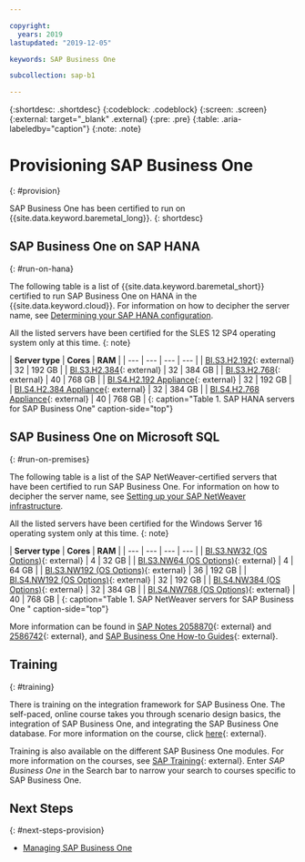 ```yaml
---

copyright:
  years: 2019
lastupdated: "2019-12-05"

keywords: SAP Business One

subcollection: sap-b1

---
```


{:shortdesc: .shortdesc}
{:codeblock: .codeblock}
{:screen: .screen}
{:external: target="_blank" .external}
{:pre: .pre}
{:table: .aria-labeledby="caption"}
{:note: .note}

# Provisioning SAP Business One
{: #provision}

SAP Business One has been certified to run on {{site.data.keyword.baremetal_long}}.
{: shortdesc}

## SAP Business One on SAP HANA
{: #run-on-hana}

The following table is a list of {{site.data.keyword.baremetal_short}} certified to run SAP Business One on HANA in the {{site.data.keyword.cloud}}. For information on how to decipher the server name, see [Determining your SAP HANA configuration](/docs/infrastructure/sap-hana?topic=sap-hana-determine_configuration).

All the listed servers have been certified for the SLES 12 SP4 operating system only at this time.
{: note}

| **Server type** | **Cores** | **RAM** |
| --- | --- | --- | --- |
| [BI.S3.H2.192](https://cloud.ibm.com/gen1/infrastructure/provision/bm?imageItemId=13475&packageId=1045&presetId=823){: external} | 32 | 192 GB |
| [BI.S3.H2.384](https://cloud.ibm.com/gen1/infrastructure/provision/bm?imageItemId=13475&packageId=1045&presetId=825){: external} | 32 | 384 GB |
| [BI.S3.H2.768](https://cloud.ibm.com/gen1/infrastructure/provision/bm?imageItemId=13475&packageId=1045&presetId=827){: external} | 40 | 768 GB |
| [BI.S4.H2.192 Appliance](https://cloud.ibm.com/gen1/infrastructure/provision/bm?imageItemId=13475&packageId=1109&presetId=1087){: external} | 32 | 192 GB |
| [BI.S4.H2.384 Appliance](https://cloud.ibm.com/gen1/infrastructure/provision/bm?imageItemId=13475&packageId=1109&presetId=1091){: external} | 32 | 384 GB |
| [BI.S4.H2.768 Appliance](https://cloud.ibm.com/gen1/infrastructure/provision/bm?imageItemId=13475&packageId=1109&presetId=1095){: external} | 40 | 768 GB |
{: caption="Table 1. SAP HANA servers for SAP Business One" caption-side="top"}

## SAP Business One on Microsoft SQL
{: #run-on-premises}

The following table is a list of the SAP NetWeaver-certified servers that have been certified to run SAP Business One. For information on how to decipher the server name, see [Setting up your SAP NetWeaver infrastructure](/docs/infrastructure/sap-netweaver?topic=sap-netweaver-set_up_infrastructure).

All the listed servers have been certified for the Windows Server 16 operating system only at this time.
{: note}

| **Server type** | **Cores** | **RAM** |
| --- | --- | --- | --- |
| [BI.S3.NW32 (OS Options)](https://cloud.ibm.com/gen1/infrastructure/provision/bm?imageItemId=8451&packageId=1041&itemId=1083){: external} | 4 | 32 GB |
| [BI.S3.NW64 (OS Options)](https://cloud.ibm.com/gen1/infrastructure/provision/bm?imageItemId=8451&packageId=1043&itemId=10831){: external} | 4 | 64 GB |
| [BI.S3.NW192 (OS Options)](https://cloud.ibm.com/gen1/infrastructure/provision/bm?imageItemId=8451&packageId=989&itemId=10437){: external} | 36 | 192 GB |
| [BI.S4.NW192 (OS Options)](https://cloud.ibm.com/gen1/infrastructure/provision/bm?imageItemId=8451&packageId=2640&itemId=13285&clearCache=true){: external} | 32 | 192 GB |
| [BI.S4.NW384 (OS Options)](https://cloud.ibm.com/gen1/infrastructure/provision/bm?imageItemId=8451&packageId=2642&itemId=13285&clearCache=true){: external} | 32 | 384 GB |
| [BI.S4.NW768 (OS Options)](https://cloud.ibm.com/gen1/infrastructure/provision/bm?imageItemId=8451&packageId=2644&itemId=13289&clearCache=true){: external} | 40 | 768 GB |
{: caption="Table 1. SAP NetWeaver servers for SAP Business One " caption-side="top"}

More information can be found in [SAP Notes 2058870](https://launchpad.support.sap.com/#/notes/2058870){: external} and [2586742](https://launchpad.support.sap.com/#/notes/2586742){: external}, and [SAP Business One How-to Guides](https://help.sap.com/viewer/83196e2e80d941d798668e7c34568832/9.3/en-US){: external}.

## Training
{: #training}

There is training on the integration framework for SAP Business One. The self-paced, online course takes you through scenario design basics, the integration of SAP Business One, and integrating the SAP Business One database. For more information on the course, click [here](https://open.sap.com/courses/ifb1){: external}.

Training is also available on the different SAP Business One modules. For more information on the courses, see [SAP Training](https://training.sap.com/search?filters%5Btraining_path%5D%5BTraining+Path%5D=on&q=){: external}. Enter *SAP Business One* in the Search bar to narrow your search to courses specific to SAP Business One.

## Next Steps
{: #next-steps-provision}

* [Managing SAP Business One](/docs/infrastructure/sap-b1?topic=sap-b1-manage#manage)
